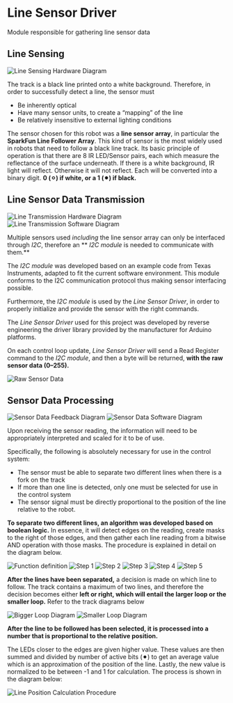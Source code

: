 Line Sensor Driver
==================

Module responsible for gathering line sensor data

## Line Sensing

![Line Sensing Hardware Diagram](Media/LineSensingHard.png)

The track is a black line printed onto a white background. Therefore, in order to successfully detect a line, the sensor must

+ Be inherently optical
+ Have many sensor units, to create a “mapping” of the line
+ Be relatively insensitive to external lighting conditions

The sensor chosen for this robot was a **line sensor array**, in particular the **SparkFun Line Follower Array**.
This kind of sensor is the most widely used in robots that need to follow a black line track. 
Its basic principle of operation is that there are 8 IR LED/Sensor pairs, each which measure the reflectance of the surface underneath. If there is a white background, IR light will reflect. Otherwise it will not reflect. Each will be converted into a binary digit. **0 (⚪︎) if white, or  a 1 (⚫︎) if black.**

## Line Sensor Data Transmission

![Line Transmission Hardware Diagram](Media/LineTransmissionHardware.png)
![Line Transmission Software Diagram](Media/Software.png)

Multiple sensors used *including* the line sensor array can only be interfaced through *I2C*, therefore an ** *I2C module* is needed to communicate with them.**

The *I2C module* was developed based on an example code from Texas Instruments, adapted to fit the current software environment. This module conforms to the I2C communication protocol thus making sensor interfacing possible.

Furthermore, the *I2C module* is used by the *Line Sensor Driver*, in order to properly initialize and provide the sensor with the right commands.

The *Line Sensor Driver* used for this project was developed by reverse engineering the driver library provided by the manufacturer for Arduino platforms.

On each control loop update, *Line Sensor Driver*  will send a Read Register command to the *I2C module*, and then a byte will be returned, **with the raw sensor data (0–255).**

![Raw Sensor Data](Media/rawdata.png)

## Sensor Data Processing

![Sensor Data Feedback Diagram](Media/processingFeedback.png)
![Sensor Data Software Diagram](Media/processingSoftware.png)

Upon receiving the sensor reading, the information will need to be appropriately interpreted and scaled for it to be of use.

Specifically, the following is absolutely necessary for use in the control system:

+ The sensor must be able to separate two different lines when there is a fork on the track
+ If more than one line is detected, only one must be selected for use in the control system 
+ The sensor signal must be directly proportional to the position of the line relative to the robot.

**To separate two different lines, an algorithm was developed based on boolean logic.** In essence, it will detect edges on the reading, create masks to the right of those edges, and then gather each line reading from a bitwise AND operation with those masks. The procedure is explained in detail on the diagram below.

![Function definition](Media/processingInputOutputDef.png)
![Step 1](Media/step1.png)
![Step 2](Media/step2.png)
![Step 3](Media/step3.png)
![Step 4](Media/step4.png)
![Step 5](Media/step5.png)

**After the lines have been separated,** a decision is made on which line to follow. The track contains a maximum of two lines, and therefore the decision becomes either **left or right, which will entail the larger loop or the smaller loop.** Refer to the track diagrams below

![Bigger Loop Diagram](Media/biggerLoop.png)
![Smaller Loop Diagram](Media/smallerLoop.png)

**After the line to be followed has been selected, it is processed into a number that is proportional to the relative position.**

The LEDs closer to the edges are given higher value. These values are then summed and divided by number of active bits (⚫︎) to get an average value which is an approximation of the position of the line. Lastly, the new value is normalized to be between -1 and 1 for calculation. The process is shown in the diagram below:

![Line Position Calculation Procedure](Media/lineCalc.png)




